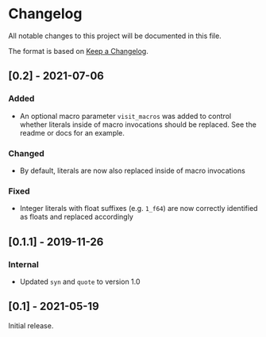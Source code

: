 # Changelog
All notable changes to this project will be documented in this file.

The format is based on [Keep a Changelog](https://keepachangelog.com/en/1.0.0/).

## [0.2] - 2021-07-06
### Added
 - An optional macro parameter `visit_macros` was added to control whether literals inside of macro invocations should be replaced. See the readme or docs for an example.
### Changed
 - By default, literals are now also replaced inside of macro invocations
### Fixed
 - Integer literals with float suffixes (e.g. `1_f64`) are now correctly identified as floats and replaced accordingly

## [0.1.1] - 2019-11-26

### Internal
 - Updated `syn` and `quote` to version 1.0

## [0.1] - 2021-05-19

Initial release.